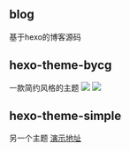 ## blog

基于hexo的博客源码

## hexo-theme-bycg
一款简约风格的主题
![](https://682d-h-17b316-1259142607.tcb.qcloud.la/%E5%BE%AE%E4%BF%A1%E5%9B%BE%E7%89%87_20210316190604.jpg?sign=5035e3795a2ccc678b2497cb53db1a89&t=1615892983)
![](https://682d-h-17b316-1259142607.tcb.qcloud.la/%E5%BE%AE%E4%BF%A1%E5%9B%BE%E7%89%87_20210316190610.jpg?sign=5a3a26181f18b973051d0be613bc9bea&t=1615892963)

## hexo-theme-simple
另一个主题 [演示地址](https://www.imalun.com/)
